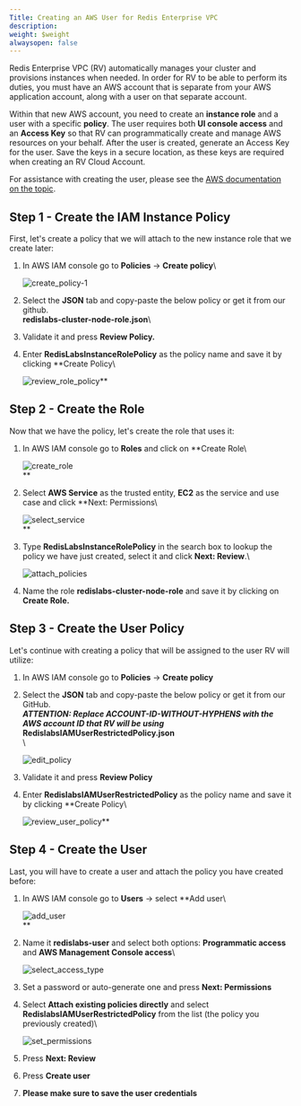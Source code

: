 ```yaml
---
Title: Creating an AWS User for Redis Enterprise VPC
description: 
weight: $weight
alwaysopen: false
---
```

Redis Enterprise VPC (RV) automatically manages your cluster and
provisions instances when needed. In order for RV to be able to perform
its duties, you must have an AWS account that is separate from your AWS
application account, along with a user on that separate account.

Within that new AWS account, you need to create an **instance role** and
a user with a specific **policy**. The user requires both **UI console access** 
and an **Access Key** so that RV can programmatically create
and manage AWS resources on your behalf. After the user is created,
generate an Access Key for the user. Save the keys in a secure location,
as these keys are required when creating an RV Cloud Account.

For assistance with creating the user, please see the [AWS documentation
on the
topic](https://docs.aws.amazon.com/IAM/latest/UserGuide/id_credentials_access-keys.html).

## Step 1 - Create the IAM Instance Policy

First, let's create a policy that we will attach to the new instance
role that we create later:

1. In AWS IAM console go to **Policies** -\> **Create policy**\

    ![create_policy-1](/images/rv/create_policy-1.png?width=700&height=621)
1. Select the **JSON** tab and copy-paste the below policy or get it
    from our github.\
    **redislabs-cluster-node-role.json**\
1. Validate it and press **Review Policy.**
1. Enter **RedisLabsInstanceRolePolicy** as the policy name and save it
    by clicking **Create Policy\

    ![review_role_policy](/images/rv/review_role_policy.png?width=700&height=270)**

## Step 2 - Create the Role

Now that we have the policy, let's create the role that uses
it:

1. In AWS IAM console go to **Roles** and
    click on **Create Role\

    ![create_role](/images/rv/create_role.png?width=700&height=636)\
    **
1. Select **AWS Service** as the trusted entity, **EC2** as the service
    and use case and click **Next: Permissions\

    ![select_service](/images/rv/select_service.png?width=700&height=625)\
    **
1. Type **RedisLabsInstanceRolePolicy** in the search box to lookup the
    policy we have just created, select it and click **Next: Review**.\

    ![attach_policies](/images/rv/attach_policies.png?width=700&height=348)
1. Name the role **redislabs-cluster-node-role** and save it by
    clicking on **Create Role.**

## Step 3 - Create the User Policy

Let's continue with creating a policy that will be assigned to the user
RV will utilize:

1. In AWS IAM console go to **Policies** -\> **Create policy**
1. Select the **JSON** tab and copy-paste the below policy or get it
    from our GitHub.\
    ***ATTENTION: Replace
    ACCOUNT-ID-WITHOUT-HYPHENS
    with the AWS account ID that RV will be using***\
    **RedislabsIAMUserRestrictedPolicy.json**\
    \

    ![edit_policy](/images/rv/edit_policy.png?width=700&height=214)
1. Validate it and press **Review Policy**
1. Enter **RedislabsIAMUserRestrictedPolicy** as the policy name and
    save it by clicking **Create Policy\

    ![review_user_policy](/images/rv/review_user_policy.png?width=700&height=292)**

## Step 4 - Create the User

Last, you will have to create a user and attach the policy you have
created before:

1. In AWS IAM console go to **Users** -\> select **Add user\

    ![add_user](/images/rv/add_user.png?width=700&height=751)\
    **
1. Name it **redislabs-user** and select both options: **Programmatic
    access** and **AWS Management Console access**\

    ![select_access_type](/images/rv/select_access_type.png?width=700&height=393)
1. Set a password or auto-generate one and press **Next: Permissions**
1. Select **Attach existing policies directly** and select
    **RedislabsIAMUserRestrictedPolicy** from the list (the policy you
    previously created)\

    ![set_permissions](/images/rv/set_permissions.png?width=700&height=477)
1. Press **Next: Review**
1. Press **Create user**
1. **Please make sure to save the user credentials**
